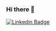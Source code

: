 ### Hi there 👋

[![Linkedin Badge](https://img.shields.io/badge/-RamiToumi-blue?style=flat-square&logo=Linkedin&logoColor=white&link=https://www.linkedin.com/in/rami-toumi-b03360251/)](https://www.linkedin.com/in/rami-toumi-b03360251/)
